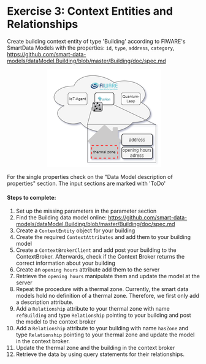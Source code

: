# Exercise 3: Context Entities and Relationships

Create building context entity of type 'Building' according to FIWARE's
SmartData Models with the properties: `id`, `type`, `address`, `category`,
https://github.com/smart-data-models/dataModel.Building/blob/master/Building/doc/spec.md

<p align="center">
  <img src="https://raw.githubusercontent.com/RWTH-EBC/FiLiP/master/tutorials/ngsi_v2/e3_context_entities/tutorials_ngsi_v2-Exercise3.drawio.png" alt="Context 
entities"/>
</p>


For the single properties check on the "Data Model description of
properties" section. The input sections are marked with 'ToDo'

#### Steps to complete:
1. Set up the missing parameters in the parameter section
2. Find the Building data model online:
   https://github.com/smart-data-models/dataModel.Building/blob/master/Building/doc/spec.md
3. Create a `ContextEntity` object for your building
4. Create the required `ContextAttributes` and add them to your building model
5. Create a `ContextBrokerClient` and add post your building to the
   ContextBroker. Afterwards, check if the Context Broker returns the
   correct information about your building
6. Create an `opening hours` attribute add them to the server
7. Retrieve the `opening hours` manipulate them and update the model at the
   server
8. Repeat the procedure with a thermal zone. Currently, the smart data
   models hold no definition of a thermal zone. Therefore, we first only add a
   description attribute.
9. Add a `Relationship` attribute to your thermal zone with name
   `refBuilding` and type `Relationship` pointing to your building and post
   the model to the context broker
10. Add a `Relationship` attribute to your building with name
   `hasZone` and type `Relationship` pointing to your thermal zone and
   update the model in the context broker.
11. Update the thermal zone and the building in the context broker
12. Retrieve the data by using query statements for their relationships.